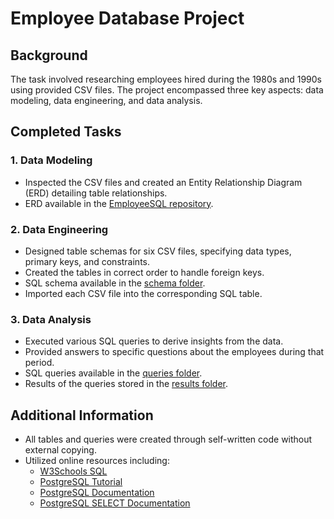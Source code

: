 # Employee Database Project

## Background
The task involved researching employees hired during the 1980s and 1990s using provided CSV files. The project encompassed three key aspects: data modeling, data engineering, and data analysis.

## Completed Tasks

### 1. Data Modeling
- Inspected the CSV files and created an Entity Relationship Diagram (ERD) detailing table relationships.
- ERD available in the [EmployeeSQL repository](https://github.com/Fpolus/sql-challenge/blob/main/EmployeeSQL/ERD_Table.png).

### 2. Data Engineering
- Designed table schemas for six CSV files, specifying data types, primary keys, and constraints.
- Created the tables in correct order to handle foreign keys.
- SQL schema available in the [schema folder](https://github.com/Fpolus/sql-challenge/blob/main/EmployeeSQL/Table_schemata.sql).
- Imported each CSV file into the corresponding SQL table.

### 3. Data Analysis
- Executed various SQL queries to derive insights from the data.
- Provided answers to specific questions about the employees during that period.
- SQL queries available in the [queries folder](https://github.com/Fpolus/sql-challenge/blob/main/EmployeeSQL/SQL_queries.sql).
- Results of the queries stored in the [results folder](./results/).

## Additional Information
- All tables and queries were created through self-written code without external copying.
- Utilized online resources including:
  - [W3Schools SQL](https://www.w3schools.com/sql/default.asp)
  - [PostgreSQL Tutorial](https://www.postgresqltutorial.com/)
  - [PostgreSQL Documentation](https://www.postgresql.org/docs/9.5/sql-createtable.html)
  - [PostgreSQL SELECT Documentation](https://www.postgresql.org/docs/9.5/sql-select.html)

